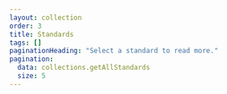 ```yaml
---
layout: collection
order: 3
title: Standards
tags: []
paginationHeading: "Select a standard to read more."
pagination:
  data: collections.getAllStandards
  size: 5
---
```

